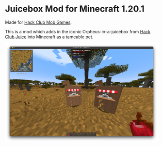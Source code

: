 # Juicebox Mod for Minecraft 1.20.1

Made for [Hack Club Mob Games](mob-games.hackclub.dev/).

This is a mod which adds in the iconic Orpheus-in-a-juicebox from [Hack Club Juice](juice.hackclub.com) into Minecraft as a tameable pet.

![Juicebox in Minecraft](./game.png)